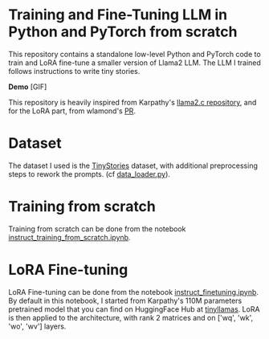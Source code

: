 # Training and Fine-Tuning LLM in Python and PyTorch from scratch

This repository contains a standalone low-level Python and PyTorch code to train and LoRA fine-tune a smaller version of Llama2 LLM.
The LLM I trained follows instructions to write tiny stories.

**Demo**
[GIF]

This repository is heavily inspired from Karpathy's [llama2.c repository](https://github.com/karpathy/llama2.c), and for the LoRA part, from wlamond's [PR](https://github.com/karpathy/llama2.c/pull/187).


# Dataset

The dataset I used is the [TinyStories](https://huggingface.co/datasets/roneneldan/TinyStories) dataset, with additional preprocessing steps to rework the prompts. (cf [data_loader.py](data_loader.py)).

# Training from scratch

Training from scratch can be done from the notebook [instruct_training_from_scratch.ipynb](instruct_training_from_scratch.ipynb).

# LoRA Fine-tuning

LoRA Fine-tuning can be done from the notebook [instruct_finetuning.ipynb](instruct_finetuning.ipynb). 
By default in this notebook, I started from Karpathy's 110M parameters pretrained model that you can find on HuggingFace Hub at [tinyllamas](https://huggingface.co/karpathy/tinyllamas). 
LoRA is then applied to the architecture, with rank 2 matrices and on ['wq', 'wk', 'wo', 'wv'] layers.
